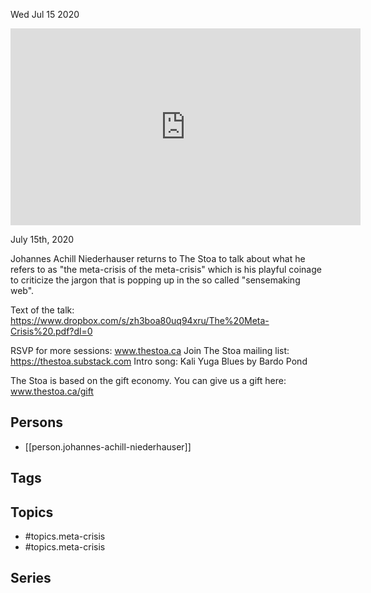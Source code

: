 



Wed Jul 15 2020

<iframe width="560" height="315" src="https://www.youtube.com/embed/OSb98ZMKZ4I" title="The Meta Crisis of the Meta Crisis w/ Johannes Achill Niederhauser" frameborder="0" allow="accelerometer; autoplay; clipboard-write; encrypted-media; gyroscope; picture-in-picture" allowfullscreen ></iframe>

July 15th, 2020

Johannes Achill Niederhauser returns to The Stoa to talk about what he refers to as "the meta-crisis of the meta-crisis" which is his playful coinage to criticize the jargon that is popping up in the so called "sensemaking web".

Text of the talk: https://www.dropbox.com/s/zh3boa80uq94xru/The%20Meta-Crisis%20.pdf?dl=0

RSVP for more sessions: www.thestoa.ca
Join The Stoa mailing list: https://thestoa.substack.com
Intro song: Kali Yuga Blues by Bardo Pond

The Stoa is based on the gift economy. You can give us a gift here: www.thestoa.ca/gift

## Persons

- [[person.johannes-achill-niederhauser]]

## Tags



## Topics

- #topics.meta-crisis
- #topics.meta-crisis

## Series



